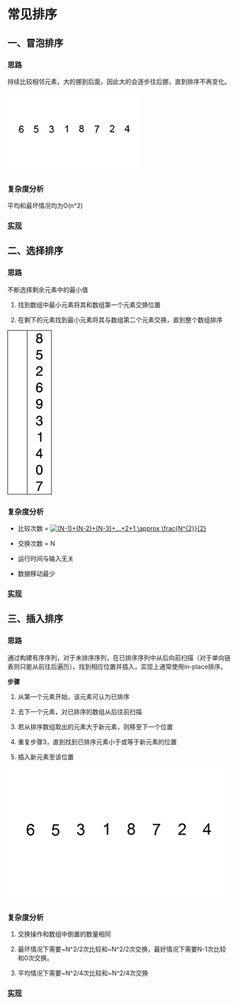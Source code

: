 # 常见排序

## 一、冒泡排序

### 思路

持续比较相邻元素，大的挪到后面，因此大的会逐步往后挪，直到排序不再变化。

![bubble-sort](../img/bubble-sort.gif)

### 复杂度分析

平均和最坏情况均为O(n^2)

### <a href="./bubbleSort.js">实现</a>

## 二、选择排序

### 思路

不断选择剩余元素中的最小值

1. 找到数组中最小元素将其和数组第一个元素交换位置

2. 在剩下的元素找到最小元素将其与数组第二个元素交换，直到整个数组排序

![selection-sort](../img/selection-sort.gif)

### 复杂度分析

* 比较次数 = <a href="http://www.codecogs.com/eqnedit.php?latex=(N-1)&plus;(N-2)&plus;(N-3)&plus;...&plus;2&plus;1&space;\approx&space;\frac{N^{2}}{2}" target="_blank"><img src="http://latex.codecogs.com/gif.latex?(N-1)&plus;(N-2)&plus;(N-3)&plus;...&plus;2&plus;1&space;\approx&space;\frac{N^{2}}{2}" title="(N-1)+(N-2)+(N-3)+...+2+1 \approx \frac{N^{2}}{2}" /></a>

* 交换次数 = N

* 运行时间与输入无关

* 数据移动最少

### <a href="./selectionSort.js">实现</a>

## 三、插入排序

### 思路

通过构建有序序列，对于未排序序列，在已排序序列中从后向前扫描（对于单向链表则只能从前往后遍历），找到相应位置并插入，实现上通常使用in-place排序。

**步骤**

1. 从第一个元素开始，该元素可认为已排序

2. 去下一个元素，对已排序的数组从后往前扫描

3. 若从排序数组取出的元素大于新元素，则移至下一个位置

4. 重复步骤3，直到找到已排序元素小于或等于新元素的位置

5. 插入新元素至该位置    

![insertion-sort](../img/insertion-sort.gif)


### 复杂度分析

1. 交换操作和数组中倒置的数量相同

2. 最坏情况下需要~N^2/2次比较和~N^2/2次交换，最好情况下需要N-1次比较和0次交换。

3. 平均情况下需要~N^2/4次比较和~N^2/4次交换

### <a href="./insertionSort.js">实现</a>
